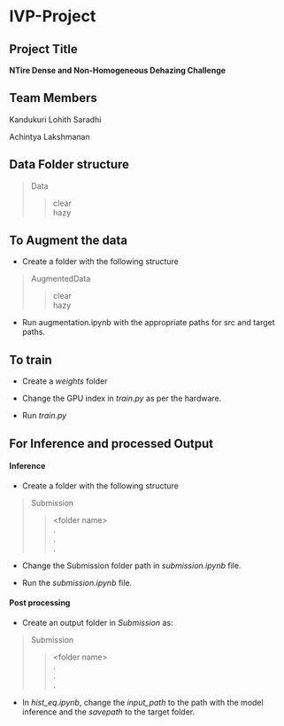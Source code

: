 # IVP-Project

## Project Title

**NTire Dense and Non-Homogeneous Dehazing Challenge**

## Team Members

Kandukuri Lohith Saradhi

Achintya Lakshmanan

## Data Folder structure

>Data
>>clear<br>
>>hazy





## To Augment the data

- Create a folder with the following structure

>AugmentedData
>>clear<br>
>>hazy

- Run augmentation.ipynb with the appropriate paths for src and target paths.

## To train

- Create a <i>weights</i> folder

- Change the GPU index in <i>train.py</i> as per the hardware.

- Run <i>train.py</i>

## For Inference and processed Output

#### Inference

- Create a folder with the following structure

>Submission
>>\<folder name><br>
>> .<br>
>> .<br>
>> .<br>

- Change the Submission folder path in <i>submission.ipynb</i> file.

- Run the <i>submission.ipynb</i> file.

#### Post processing

- Create an output folder in <i>Submission</i> as:

>Submission
>>\<folder name><br>
>> .<br>
>> .<br>
>> .<br>

- In <i>hist_eq.ipynb</i>, change the <i>input_path</i> to the path with the model inference and the <i>savepath</i> to the target folder.


